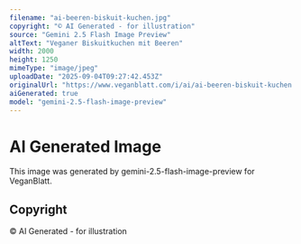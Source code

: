 ```yaml
---
filename: "ai-beeren-biskuit-kuchen.jpg"
copyright: "© AI Generated - for illustration"
source: "Gemini 2.5 Flash Image Preview"
altText: "Veganer Biskuitkuchen mit Beeren"
width: 2000
height: 1250
mimeType: "image/jpeg"
uploadDate: "2025-09-04T09:27:42.453Z"
originalUrl: "https://www.veganblatt.com/i/ai/ai-beeren-biskuit-kuchen.jpg"
aiGenerated: true
model: "gemini-2.5-flash-image-preview"
---
```


# AI Generated Image

This image was generated by gemini-2.5-flash-image-preview for VeganBlatt.

## Copyright
© AI Generated - for illustration
